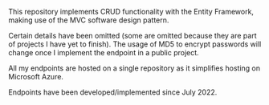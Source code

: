 ﻿This repository implements CRUD functionality with the Entity Framework, making use of the MVC software design pattern.

Certain details have been omitted (some are omitted because they are part of projects I have yet to finish). The usage of MD5 to encrypt passwords will change once I implement the endpoint in a public project.

All my endpoints are hosted on a single repository as it simplifies hosting on Microsoft Azure.

Endpoints have been developed/implemented since July 2022.